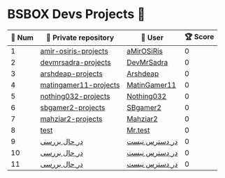 # BSBOX Devs Projects 🚀

<table>
  <thead>
    <tr>
      <th>🔢 Num</th>
      <th>🔗 Private repository</th>
      <th>👤 User</th>
      <th>🏆 Score</th>
    </tr>
  </thead>
  <tbody>
    <tr>
      <td>1</td>
      <td><a href="https://github.com/Bsbox-Devs/amir-osiris-projects">amir-osiris-projects</a></td>
      <td><a href="https://github.com/amir-osiris">aMirOSiRis</a></td>
      <td>0</td>
    </tr>
    <tr>
      <td>2</td>
      <td><a href="https://github.com/Bsbox-Devs/devmrsadra-projects">devmrsadra-projects</a></td>
      <td><a href="https://github.com/devmrsadra">DevMrSadra</a></td>
      <td>0</td>
    </tr>
    <tr>
      <td>3</td>
      <td><a href="https://github.com/Bsbox-Devs/arshdeap-projects">arshdeap-projects</a></td>
      <td><a href="https://github.com/arshdeap">Arshdeap</a></td>
      <td>0</td>
    </tr>
    <tr>
      <td>4</td>
      <td><a href="https://github.com/bsbox-devs/matingamer11-projects">matingamer11-projects</a></td>
      <td><a href="https://github.com/matingamer11">MatinGamer11</a></td>
      <td>0</td>
    </tr>
    <tr>
      <td>5</td>
      <td><a href="https://github.com/Bsbox-Devs/nothing032-projects">nothing032-projects</a></td>
      <td><a href="https://github.com/nothing032">Nothing032</a></td>
      <td>0</td>
    <tr>
      <td>6</td>
      <td><a href="https://github.com/Bsbox-Devs/sbgamer2">sbgamer2-projects</a></td>
      <td><a href="https://github.com/SBgamer2">SBgamer2</a></td>
      <td>0</td>
    <tr>
      <td>7</td>
      <td><a href="https://github.com/Bsbox-Devs/mahziar2-projects">mahziar2-projects</a></td>
      <td><a href="https://github.com/mahziar2">Mahziar2</a></td>
      <td>0</td>
    <tr>
      <td>8</td>
      <td><a href="https://github.com/Bsbox-Devs/test">test</a></td>
      <td><a href="https://github.com/Bsbox-Devs">Mr.test</a></td>
      <td>0</td>
    <tr>
      <td>9</td>
      <td><a href="https://github.com/Bsbox-Devs">در حال بررسی</a></td>
      <td><a href="https://github.com/Bsbox-Devs">در دسترس نیست</a></td>
      <td>0</td>
    <tr>
      <td>10</td>
      <td><a href="https://github.com/Bsbox-Devs">در حال بررسی</a></td>
      <td><a href="https://github.com/Bsbox-Devs">در دسترس نیست</a></td>
      <td>0</td>
    <tr>
      <td>11</td>
      <td><a href="https://github.com/Bsbox-Devs">در حال بررسی</a></td>
      <td><a href="https://github.com/Bsbox-Devs">در دسترس نیست</a></td>
      <td>0</td>  
    </tr>
  </tbody>
</table>
